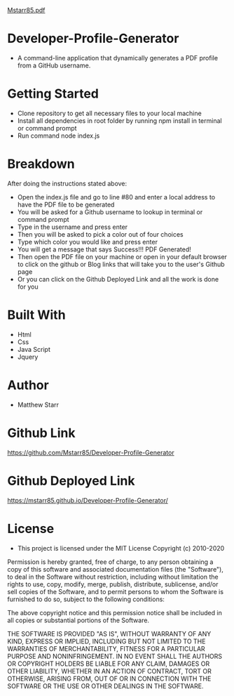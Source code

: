 [Mstarr85.pdf](https://github.com/Mstarr85/Developer-Profile-Generator/files/4376998/Mstarr85.pdf)
# Developer-Profile-Generator
- A command-line application that dynamically generates a PDF profile from a GitHub username.

# Getting Started 
- Clone repository to get all necessary files to your local machine
- Install all dependencies in root folder by running npm install in terminal or command prompt
- Run command node index.js

# Breakdown 
After doing the instructions stated above:
- Open the index.js file and go to line #80 and enter a local address to have the PDF file to be generated
- You will be asked for a Github username to lookup in terminal or command prompt
- Type in the username and press enter 
- Then you will be asked to pick a color out of four choices
- Type which color you would like and press enter
- You will get a message that says Success!!! PDF Generated!
- Then open the PDF file on your machine or open in your default browser to click on the github or Blog links that will take you to the user's Github page
- Or you can click on the Github Deployed Link and all the work is done for you 

# Built With 
- Html
- Css 
- Java Script 
- Jquery

# Author
- Matthew Starr

# Github Link
https://github.com/Mstarr85/Developer-Profile-Generator

# Github Deployed Link

https://mstarr85.github.io/Developer-Profile-Generator/


# License
- This project is licensed under the MIT License Copyright (c) 2010-2020

Permission is hereby granted, free of charge, to any person obtaining a copy
of this software and associated documentation files (the "Software"), to deal
in the Software without restriction, including without limitation the rights
to use, copy, modify, merge, publish, distribute, sublicense, and/or sell
copies of the Software, and to permit persons to whom the Software is
furnished to do so, subject to the following conditions:

The above copyright notice and this permission notice shall be included in
all copies or substantial portions of the Software.

THE SOFTWARE IS PROVIDED "AS IS", WITHOUT WARRANTY OF ANY KIND, EXPRESS OR
IMPLIED, INCLUDING BUT NOT LIMITED TO THE WARRANTIES OF MERCHANTABILITY,
FITNESS FOR A PARTICULAR PURPOSE AND NONINFRINGEMENT. IN NO EVENT SHALL THE
AUTHORS OR COPYRIGHT HOLDERS BE LIABLE FOR ANY CLAIM, DAMAGES OR OTHER
LIABILITY, WHETHER IN AN ACTION OF CONTRACT, TORT OR OTHERWISE, ARISING FROM,
OUT OF OR IN CONNECTION WITH THE SOFTWARE OR THE USE OR OTHER DEALINGS IN
THE SOFTWARE.





    
